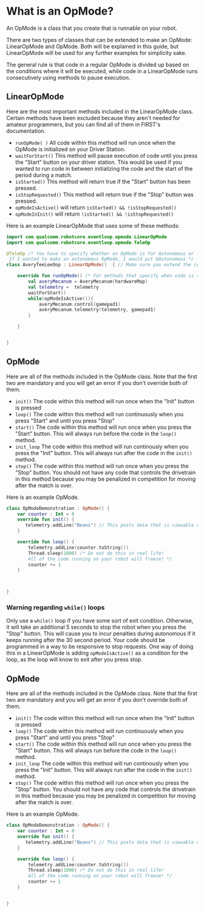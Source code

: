 
# What is an OpMode?

An OpMode is a class that you create that is runnable on your robot.

There are two types of classes that can be extended to make an OpMode: LinearOpMode and OpMode. Both will be explained in this guide, but LinearOpMode will be used for any further examples for simplicity sake. 

The general rule is that code in a regular OpMode is divided up based on the conditions where it will be executed, while code in a LinearOpMode runs consecutively using methods to pause execution.

## LinearOpMode

Here are the most important methods included in the LinearOpMode class. Certain methods have been excluded because they aren't needed for amateur programmers, but you can find all of them in FIRST's documentation.

- `runOpMode( )`  All code within this method will run once when the OpMode is initialized on your Driver Station.
- `waitForStart()` This method will pause execution of code until you press the "Start" button on your driver station. This would be used if you wanted to run code in between initializing the code and the start of the period during a match.
- `isStarted()` This method will return true if the "Start" button has been pressed.
- `isStopRequested()` This method will return true if the "Stop" button was pressed.
- `opModeIsActive()` will return `isStarted() && !isStopRequested()`
- `opModeInInit()`   will return `!isStarted() && !isStopRequested()`  

Here is an example LinearOpMode that uses some of these methods:

``` kt
import com.qualcomm.robotcore.eventloop.opmode.LinearOpMode
import com.qualcomm.robotcore.eventloop.opmode.TeleOp

@TeleOp /* You have to specify whether an OpMode is for Autonomous or for teleop.
 If I wanted to make an autonomous OpMode, I would put @Autonomous */
class AveryTeeLeeOop : LinearOpMode()  { // Make sure you extend the correct class

    override fun runOpMode() /* For methods that specify when code is run, you must override them. */ {
        val averyMecanum = AveryMecanum(hardwareMap)
        val telemetry =  telemetry
        waitForStart()
        while(opModeIsActive()){
            averyMecanum.control(gamepad1)
            averyMecanum.telemetry(telemetry, gamepad1)
        }

    }


}
```

## OpMode

Here are all of the methods included in the OpMode class. Note that the first two are mandatory and you will get an error if you don't override both of them.

- `init()` The code within this method will run once when the "Init" button is pressed
- `loop()` The code within this method will run continuously when you press "Start" and until you press "Stop"
- `start()` The code within this method will run once when you press the "Start" button. This will always run before the code in the `loop()` method.
- `init_loop` The code within this method will run continously when you press the "Init" button. This will always run after the code in the `init()` method.
- `stop()` The code within this method will run once when you press the "Stop" button. You should not have any code that controls the drivetrain in this method because you may be penalized in competition for moving after the match is over.

Here is an example OpMode.

``` kt
class OpModeDemonstration : OpMode() {
    var counter : Int = 0
    override fun init() {
       telemetry.addLine("Beans") // This posts data that is viewable on the Driver Station
    }

    override fun loop() {
        telemetry.addLine(counter.toString())
        Thread.sleep(1000) /* Do not do this in real life!
        All of the code running on your robot will freeze! */
        counter += 1
    }



}


```

### Warning regarding `while()` loops

Only use a `while()` loop if you have some sort of exit condition. Otherwise, it will take an additional 5 seconds to stop the robot when you press the "Stop" button. This will cause you to incur penalties during autonomous if it keeps running after the 30 second period. Your code should be programmed in a way to be responsive to stop requests. One way of doing this in a LinearOpMode is adding `opModeIsActive()` as a condition for the loop, as the loop will know to exit after you press stop.

## OpMode
Here are all of the methods included in the OpMode class. Note that the first two are mandatory and you will get an error if you don't override both of them.

- `init()` The code within this method will run once when the "Init" button is pressed
- `loop()` The code within this method will run continuously when you press "Start" and until you press "Stop"
- `start()` The code within this method will run once when you press the "Start" button. This will always run before the code in the `loop()` method.
- `init_loop` The code within this method will run continously when you press the "Init" button. This will always run after the code in the `init()` method.
- `stop()` The code within this method will run once when you press the "Stop" button. You should not have any code that controls the drivetrain in this method because you may be penalized in competition for moving after the match is over.

Here is an example OpMode.

``` kt
class OpModeDemonstration : OpMode() {
    var counter : Int = 0
    override fun init() {
       telemetry.addLine("Beans") // This posts data that is viewable on the Driver Station
    }

    override fun loop() {
        telemetry.addLine(counter.toString())
        Thread.sleep(1000) /* Do not do this in real life!
        All of the code running on your robot will freeze! */
        counter += 1
    }


}


```

